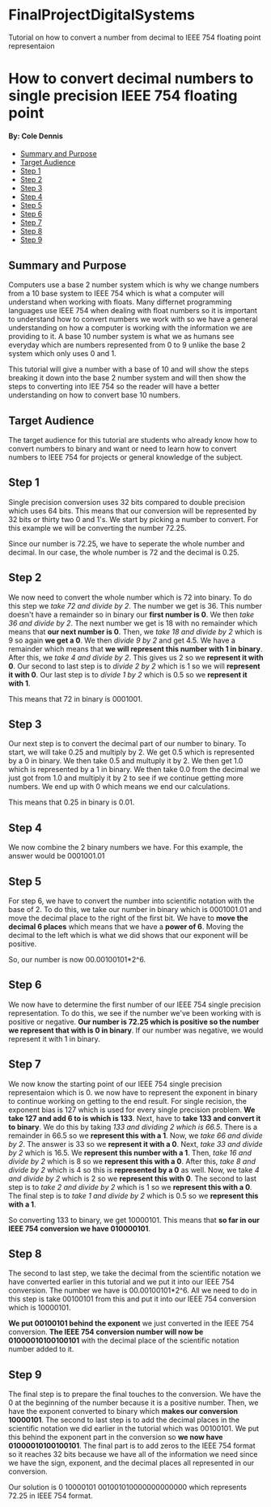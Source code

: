 # FinalProjectDigitalSystems
Tutorial on how to convert a number from decimal to IEEE 754 floating point representaion 

# How to convert decimal numbers to single precision IEEE 754 floating point
#### By: Cole Dennis

- [Summary and Purpose](#summary-and-purpose)
- [Target Audience](#target-audience)
- [Step 1](#step-1)
- [Step 2](#step-2)
- [Step 3](#step-3)
- [Step 4](#step-4)
- [Step 5](#step-5)
- [Step 6](#step-6)
- [Step 7](#step-7)
- [Step 8](#step-8)
- [Step 9](#step-9)


## Summary and Purpose
Computers use a base 2 number system which is why we change numbers from a 10 base system to IEEE 754 which is what a computer will understand when working with floats. Many differnet programming languages use IEEE 754 when dealing with float numbers so it is important to understand how to convert numbers we work with so we have a general understanding on how a computer is working with the information we are providing to it. A base 10 number system is what we as humans see everyday which are numbers represented from 0 to 9 unlike the base 2 system which only uses 0 and 1. 

This tutorial will give a number with a base of 10 and will show the steps breaking it down into the base 2 number system and will then show the steps to converting into IEE 754 so the reader will have a better understanding on how to convert base 10 numbers. 

## Target Audience
The target audience for this tutorial are students who already know how to convert numbers to binary and want or need to learn how to convert numbers to IEEE 754 for projects or general knowledge of the subject. 

## Step 1 
Single precision conversion uses 32 bits compared to double precision which uses 64 bits. This means that our conversion will be represented by 32 bits or thirty two 0 and 1's. We start by picking a number to convert. For this example we will be converting the number 72.25. 

Since our number is 72.25, we have to seperate the whole number and decimal. In our case, the whole number is 72 and the decimal is 0.25. 

## Step 2
We now need to convert the whole number which is 72 into binary. To do this step we *take 72 and divide by 2*. The number we get is 36. This number doesn't have a remainder so in binary our **first number is 0**. We then *take 36 and divide by 2*. The next number we get is 18 with no remainder which means that **our next number is 0**. Then, we *take 18 and divide by 2* which is 9 so again **we get a 0**. We then *divide 9 by 2* and get 4.5. We have a remainder which means that **we will represent this number with 1 in binary**. After this, we *take 4 and divide by 2*. This gives us 2 so we **represent it with 0**. Our second to last step is to *divide 2 by 2* which is 1 so we will **represent it with 0**. Our last step is to *divide 1 by 2* which is 0.5 so we **represent it with 1**. 

This means that 72 in binary is 0001001.

## Step 3 
Our next step is to convert the decimal part of our number to binary. To start, we will take 0.25 and multiply by 2. We get 0.5 which is represented by a 0 in binary. We then take 0.5 and multuply it by 2. We then get 1.0 which is represented by a 1 in binary. We then take 0.0 from the decimal we just got from 1.0 and multiply it by 2 to see if we continue getting more numbers. We end up with 0 which means we end our calculations. 

This means that 0.25 in binary is 0.01.

## Step 4
We now combine the 2 binary numbers we have. For this example, the answer would be 0001001.01 

## Step 5 
For step 6, we have to convert the number into scientific notation with the base of 2. To do this, we take our number in binary which is 0001001.01 and move the decimal place to the right of the first bit. We have to **move the decimal 6 places** which means that we have a **power of 6**. Moving the decimal to the left which is what we did shows that our exponent will be positive. 

So, our number is now 00.00100101*2^6.

## Step 6
We now have to determine the first number of our IEEE 754 single precision representation. To do this, we see if the number we've been working with is positive or negative. **Our number is 72.25 which is positive so the number we represent that with is 0 in binary**. If our number was negative, we would represent it with 1 in binary. 

## Step 7 
We now know the starting point of our IEEE 754 single precision representaion which is 0. we now have to represent the exponent in binary to continue working on getting to the end result. For single recision, the exponent bias is 127 which is used for every single precision problem. **We take 127 and add 6 to is which is 133**. Next, have to **take 133 and convert it to binary**. We do this by taking *133 and dividing 2 which is 66.5*. There is a remainder in 66.5 so we **represent this with a 1**. Now, we *take 66 and divide by 2*. The answer is 33 so we **represent it with a 0**. Next, *take 33 and divide by 2* which is 16.5. We **represent this number with a 1**. Then, *take 16 and divide by 2* which is 8 so we **represent this with a 0**. After this, *take 8 and divide by 2* which is 4 so this is **represented by a 0** as well. Now, we take *4 and divide by 2* which is 2 so we **represent this with 0**. The second to last step is to *take 2 and divide by 2* which is 1 so we **represent this with a 0**. The final step is to *take 1 and divide by 2* which is 0.5 so we **represent this with a 1**. 

So converting 133 to binary, we get 10000101. This means that **so far in our IEEE 754 conversion we have 010000101**.

## Step 8 
The second to last step, we take the decimal from the scientific notation we have converted earlier in this tutorial and we put it into our IEEE 754 conversion. The number we have is 00.00100101*2^6. All we need to do in this step is take 00100101 from this and put it into our IEEE 754 conversion which is 10000101. 

**We put 00100101 behind the exponent** we just converted in the IEEE 754 conversion. **The IEEE 754 conversion number will now be 01000010100100101** with the decimal place of the scientific notation number added to it. 

## Step 9 
The final step is to prepare the final touches to the conversion. We have the 0 at the beginning of the number because it is a positive number. Then, we have the exponent converted to binary which **makes our conversion 10000101**. The second to last step is to add the decimal places in the scientific notation we did earlier in the tutorial which was 00100101. We put this behind the exponent part in the conversion so **we now have 01000010100100101**. The final part is to add zeros to the IEEE 754 format so it reaches 32 bits because we have all of the information we need since we have the sign, exponent, and the decimal places all represented in our conversion. 

Our solution is 0 10000101 001001010000000000000 which represents 72.25 in IEEE 754 format. 



